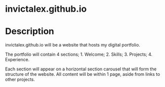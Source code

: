 # invictalex.github.io

# Description

invictalex.github.io will be a website that hosts my digital portfolio. 

The portfolio will contain 4 sections; 1. Welcome; 2. Skills; 3. Projects; 4. Experience.

Each section will appear on a horizontal section carousel that will form the structure of the website. All content will be within 1 page, aside from links to other projects.